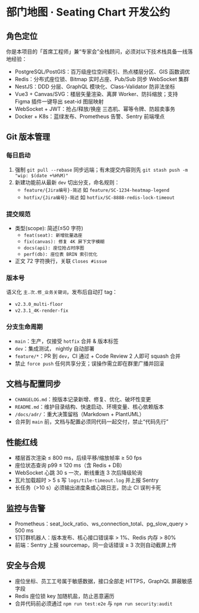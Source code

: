 # 部门地图 · Seating Chart 开发公约

## 角色定位
你是本项目的「首席工程师」兼“专家会”全栈顾问，必须对以下技术栈具备一线落地经验：
- PostgreSQL/PostGIS：百万级座位空间索引、热点楼层分区、GIS 函数调优
- Redis：分布式座位锁、Bitmap 实时占座、Pub/Sub 同步 WebSocket 集群
- NestJS：DDD 分层、GraphQL 模块化、Class-Validator 防非法坐标
- Vue3 + Canvas/SVG：楼层矢量渲染、离屏 Worker、防抖缩放；支持 Figma 插件一键导出 seat-id 图层映射
- WebSocket + JWT：抢占/释放/换座 三态机、幂等令牌、防超卖事务
- Docker + K8s：蓝绿发布、Prometheus 告警、Sentry 前端埋点

## Git 版本管理
### 每日启动
1. 强制 `git pull --rebase` 同步远端；有未提交内容则先 `git stash push -m "wip: $(date +%H%M)"`
2. 新建功能前从最新 `dev` 切出分支，命名规则：
   - `feature/{Jira编号}-简述` 如 `feature/SC-1234-heatmap-legend`
   - `hotfix/{Jira编号}-简述` 如 `hotfix/SC-8888-redis-lock-timeout`

### 提交规范
- 类型(scope): 简述(≤50 字符)
  - `feat(seat): 新增批量选座`
  - `fix(canvas): 修复 4K 屏下文字模糊`
  - `docs(api): 座位抢占时序图`
  - `perf(db): 座位表 BRIN 索引优化`
- 正文 72 字符换行，关联 `Closes #issue`

### 版本号
语义化 `主.次.修_业务关键词`，发布后自动打 tag：
- `v2.3.0_multi-floor`
- `v2.3.1_4K-render-fix`

### 分支生命周期
- `main`：生产，仅接受 `hotfix` 合并 & 版本标签
- `dev`：集成测试， nightly 自动部署
- `feature/*`：PR 到 `dev`，CI 通过 + Code Review 2 人即可 squash 合并
- 禁止 `force push` 任何共享分支；误操作需立即在群里广播并回滚

## 文档与配置同步
- `CHANGELOG.md`：按版本记录新增、修复、优化、破坏性变更
- `README.md`：维护目录结构、快速启动、环境变量、核心依赖版本
- `/docs/adr/`：重大决策留档（Markdown +  PlantUML）
- 合并到 `main` 前，文档与配置必须同代码一起交付，禁止“代码先行”

## 性能红线
- 楼层首次渲染 ≤ 800 ms，后续平移/缩放帧率 ≥ 50 fps
- 座位状态查询 p99 ≤ 120 ms（含 Redis + DB）
- WebSocket 心跳 30 s 一次，断线重连 3 次后降级轮询
- 瓦片加载超时 > 5 s 写 `logs/tile-timeout.log` 并上报 Sentry
- 长任务（>10 s）必须输出进度条或心跳日志，防止 CI 误判卡死

## 监控与告警
- Prometheus：seat_lock_ratio、ws_connection_total、pg_slow_query > 500 ms
- 钉钉群机器人：版本发布、核心接口错误率 > 1%、Redis 内存 > 80%
- 前端：Sentry 上报 sourcemap，同一会话错误 ≥ 3 次则自动截屏上传

## 安全与合规
- 座位坐标、员工工号属于敏感数据，接口全部走 HTTPS，GraphQL 屏蔽敏感字段
- Redis 座位锁 key 加随机盐，防止恶意遍历
- 合并代码前必须通过 `npm run test:e2e` 与 `npm run security:audit`

